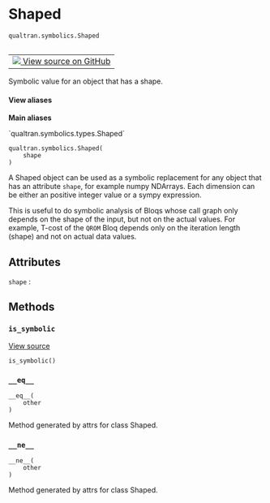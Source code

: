 # Shaped
`qualtran.symbolics.Shaped`


<table class="tfo-notebook-buttons tfo-api nocontent" align="left">
<td>
  <a target="_blank" href="https://github.com/quantumlib/Qualtran/blob/main/qualtran/symbolics/types.py#L30-L46">
    <img src="https://www.tensorflow.org/images/GitHub-Mark-32px.png" />
    View source on GitHub
  </a>
</td>
</table>



Symbolic value for an object that has a shape.

<section class="expandable">
  <h4 class="showalways">View aliases</h4>
  <p>
<b>Main aliases</b>
<p>`qualtran.symbolics.types.Shaped`</p>
</p>
</section>

<pre class="devsite-click-to-copy prettyprint lang-py tfo-signature-link">
<code>qualtran.symbolics.Shaped(
    shape
)
</code></pre>



<!-- Placeholder for "Used in" -->

A Shaped object can be used as a symbolic replacement for any object that has an attribute `shape`,
for example numpy NDArrays.
Each dimension can be either an positive integer value or a sympy expression.

This is useful to do symbolic analysis of Bloqs whose call graph only depends on the shape of the input,
but not on the actual values.
For example, T-cost of the `QROM` Bloq depends only on the iteration length (shape) and not on actual data values.



<h2 class="add-link">Attributes</h2>

`shape`<a id="shape"></a>
: &nbsp;




## Methods

<h3 id="is_symbolic"><code>is_symbolic</code></h3>

<a target="_blank" class="external" href="https://github.com/quantumlib/Qualtran/blob/main/qualtran/symbolics/types.py#L45-L46">View source</a>

<pre class="devsite-click-to-copy prettyprint lang-py tfo-signature-link">
<code>is_symbolic()
</code></pre>




<h3 id="__eq__"><code>__eq__</code></h3>

<pre class="devsite-click-to-copy prettyprint lang-py tfo-signature-link">
<code>__eq__(
    other
)
</code></pre>

Method generated by attrs for class Shaped.


<h3 id="__ne__"><code>__ne__</code></h3>

<pre class="devsite-click-to-copy prettyprint lang-py tfo-signature-link">
<code>__ne__(
    other
)
</code></pre>

Method generated by attrs for class Shaped.




